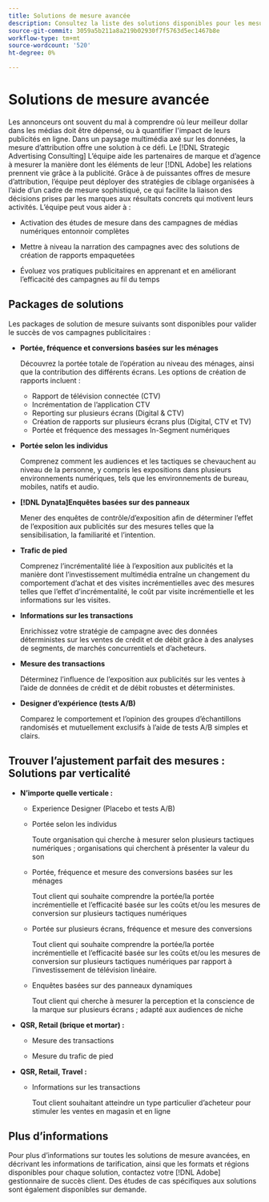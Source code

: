 ```yaml
---
title: Solutions de mesure avancée
description: Consultez la liste des solutions disponibles pour les mesures avancées.
source-git-commit: 3059a5b211a8a219b02930f7f5763d5ec1467b8e
workflow-type: tm+mt
source-wordcount: '520'
ht-degree: 0%

---
```


# Solutions de mesure avancée

Les annonceurs ont souvent du mal à comprendre où leur meilleur dollar dans les médias doit être dépensé, ou à quantifier l&#39;impact de leurs publicités en ligne. Dans un paysage multimédia axé sur les données, la mesure d’attribution offre une solution à ce défi. Le [!DNL Strategic Advertising Consulting] L’équipe aide les partenaires de marque et d’agence à mesurer la manière dont les éléments de leur [!DNL Adobe] les relations prennent vie grâce à la publicité. Grâce à de puissantes offres de mesure d’attribution, l’équipe peut déployer des stratégies de ciblage organisées à l’aide d’un cadre de mesure sophistiqué, ce qui facilite la liaison des décisions prises par les marques aux résultats concrets qui motivent leurs activités. L’équipe peut vous aider à :

* Activation des études de mesure dans des campagnes de médias numériques entonnoir complètes

* Mettre à niveau la narration des campagnes avec des solutions de création de rapports empaquetées

* Évoluez vos pratiques publicitaires en apprenant et en améliorant l’efficacité des campagnes au fil du temps

## Packages de solutions

Les packages de solution de mesure suivants sont disponibles pour valider le succès de vos campagnes publicitaires :

* **Portée, fréquence et conversions basées sur les ménages**

   Découvrez la portée totale de l’opération au niveau des ménages, ainsi que la contribution des différents écrans. Les options de création de rapports incluent :

   * Rapport de télévision connectée (CTV)
   * Incrémentation de l’application CTV
   * Reporting sur plusieurs écrans (Digital &amp; CTV)
   * Création de rapports sur plusieurs écrans plus (Digital, CTV et TV)
   * Portée et fréquence des messages In-Segment numériques

* **Portée selon les individus**

   Comprenez comment les audiences et les tactiques se chevauchent au niveau de la personne, y compris les expositions dans plusieurs environnements numériques, tels que les environnements de bureau, mobiles, natifs et audio.

* **[!DNL Dynata]Enquêtes basées sur des panneaux**

   Mener des enquêtes de contrôle/d’exposition afin de déterminer l’effet de l’exposition aux publicités sur des mesures telles que la sensibilisation, la familiarité et l’intention.

* **Trafic de pied**

   Comprenez l’incrémentalité liée à l’exposition aux publicités et la manière dont l’investissement multimédia entraîne un changement du comportement d’achat et des visites incrémentielles avec des mesures telles que l’effet d’incrémentalité, le coût par visite incrémentielle et les informations sur les visites.

* **Informations sur les transactions**

   Enrichissez votre stratégie de campagne avec des données déterministes sur les ventes de crédit et de débit grâce à des analyses de segments, de marchés concurrentiels et d’acheteurs.

* **Mesure des transactions**

   Déterminez l’influence de l’exposition aux publicités sur les ventes à l’aide de données de crédit et de débit robustes et déterministes.

* **Designer d’expérience (tests A/B)**

   Comparez le comportement et l’opinion des groupes d’échantillons randomisés et mutuellement exclusifs à l’aide de tests A/B simples et clairs.

## Trouver l’ajustement parfait des mesures : Solutions par verticalité

* **N’importe quelle verticale :**

   * Experience Designer (Placebo et tests A/B)

   * Portée selon les individus

      Toute organisation qui cherche à mesurer selon plusieurs tactiques numériques ; organisations qui cherchent à présenter la valeur du son

   * Portée, fréquence et mesure des conversions basées sur les ménages

      Tout client qui souhaite comprendre la portée/la portée incrémentielle et l’efficacité basée sur les coûts et/ou les mesures de conversion sur plusieurs tactiques numériques

   * Portée sur plusieurs écrans, fréquence et mesure des conversions

      Tout client qui souhaite comprendre la portée/la portée incrémentielle et l’efficacité basée sur les coûts et/ou les mesures de conversion sur plusieurs tactiques numériques par rapport à l’investissement de télévision linéaire.

   * Enquêtes basées sur des panneaux dynamiques

      Tout client qui cherche à mesurer la perception et la conscience de la marque sur plusieurs écrans ; adapté aux audiences de niche

* **QSR, Retail (brique et mortar) :**

   * Mesure des transactions

   * Mesure du trafic de pied

* **QSR, Retail, Travel :**

   * Informations sur les transactions

      Tout client souhaitant atteindre un type particulier d’acheteur pour stimuler les ventes en magasin et en ligne

## Plus d’informations

Pour plus d’informations sur toutes les solutions de mesure avancées, en décrivant les informations de tarification, ainsi que les formats et régions disponibles pour chaque solution, contactez votre [!DNL Adobe] gestionnaire de succès client. Des études de cas spécifiques aux solutions sont également disponibles sur demande.
